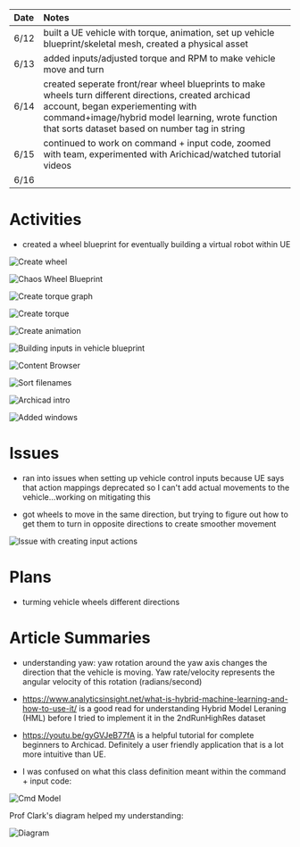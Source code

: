 | Date   | Notes
| :----- | :-------------------------------
|6/12 | built a UE vehicle with torque, animation, set up vehicle blueprint/skeletal mesh, created a physical asset
|6/13 | added inputs/adjusted torque and RPM to make vehicle move and turn
|6/14 | created seperate front/rear wheel blueprints to make wheels turn different directions, created archicad account, began experiementing with command+image/hybrid model learning, wrote function that sorts dataset based on number tag in string
|6/15 | continued to work on command + input code, zoomed with team, experimented with Arichicad/watched tutorial videos
|6/16 | 

# Activities

- created a wheel blueprint for eventually building a virtual robot within UE

![Create wheel](/assets/2023-06-19/createwheel.png)

![Chaos Wheel Blueprint](/assets/2023-06-19/wheelbp.png)

![Create torque graph](/assets/2023-06-19/createcurve.png)

![Create torque](/assets/2023-06-19/createtorque.png)

![Create animation](/assets/2023-06-19/animgraph.png)

![Building inputs in vehicle blueprint](/assets/2023-06-19/controlinputs.png)

![Content Browser](/assets/2023-06-19/contentbrowser.png)

![Sort filenames](/assets/2023-06-19/filetosortkey.png)

![Archicad intro](/assets/2023-06-19/archicadintro.png)

![Added windows](/assets/2023-06-19/window.png)

# Issues
- ran into issues when setting up vehicle control inputs because UE says that action mappings deprecated so I can't add actual movements to the vehicle...working on mitigating this

- got wheels to move in the same direction, but trying to figure out how to get them to turn in opposite directions to create smoother movement

![Issue with creating input actions](/assets/2023-06-19/deprecation.png)


# Plans

- turming vehicle wheels different directions

# Article Summaries

- understanding yaw: yaw rotation around the yaw axis changes the direction that the vehicle is moving. Yaw rate/velocity represents the angular velocity of this rotation (radians/second)

- https://www.analyticsinsight.net/what-is-hybrid-machine-learning-and-how-to-use-it/ is a good read for understanding Hybrid Model Leraning (HML) before I tried to implement it in the 2ndRunHighRes dataset

- https://youtu.be/gyGVJeB77fA is a helpful tutorial for complete beginners to Archicad. Definitely a user friendly application that is a lot more intuitive than UE.

- I was confused on what this class definition meant within the command + input code: 

![Cmd Model](/assets/2023-06-19/cmdmodel.png)

Prof Clark's diagram helped my understanding:

![Diagram](/assets/2023-06-19/explanation.png)